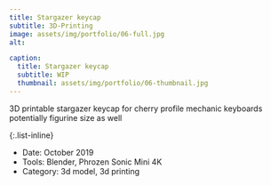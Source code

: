 ```yaml
---
title: Stargazer keycap
subtitle: 3D-Printing
image: assets/img/portfolio/06-full.jpg
alt: 

caption:
  title: Stargazer keycap
  subtitle: WIP
  thumbnail: assets/img/portfolio/06-thumbnail.jpg
---
```

3D printable stargazer keycap for cherry profile mechanic keyboards
potentially figurine size as well

{:.list-inline}
- Date: October 2019
- Tools: Blender, Phrozen Sonic Mini 4K
- Category: 3d model, 3d printing


